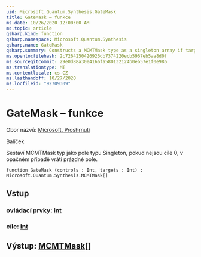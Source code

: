 ```yaml
---
uid: Microsoft.Quantum.Synthesis.GateMask
title: GateMask – funkce
ms.date: 10/26/2020 12:00:00 AM
ms.topic: article
qsharp.kind: function
qsharp.namespace: Microsoft.Quantum.Synthesis
qsharp.name: GateMask
qsharp.summary: Constructs a MCMTMask type as a singleton array if targets is not 0, otherwise returns an empty array.
ms.openlocfilehash: 2c7264250426926db7374220ecb5967eb5aa8d0f
ms.sourcegitcommit: 29e0d88a30e4166fa580132124b0eb57e1f0e986
ms.translationtype: MT
ms.contentlocale: cs-CZ
ms.lasthandoff: 10/27/2020
ms.locfileid: "92709309"
---
```

# <a name="gatemask-function"></a>GateMask – funkce

Obor názvů: [Microsoft. Proshrnutí](xref:Microsoft.Quantum.Synthesis)

Balíček [](https://nuget.org/packages/)


Sestaví MCMTMask typ jako pole typu Singleton, pokud nejsou cíle 0, v opačném případě vrátí prázdné pole.

```qsharp
function GateMask (controls : Int, targets : Int) : Microsoft.Quantum.Synthesis.MCMTMask[]
```


## <a name="input"></a>Vstup

### <a name="controls--int"></a>ovládací prvky: [int](xref:microsoft.quantum.lang-ref.int)




### <a name="targets--int"></a>cíle: [int](xref:microsoft.quantum.lang-ref.int)





## <a name="output--mcmtmask"></a>Výstup: [MCMTMask](xref:Microsoft.Quantum.Synthesis.MCMTMask)[]

